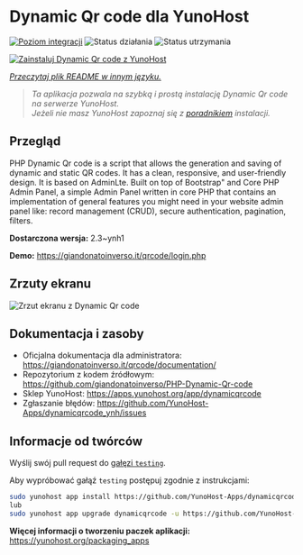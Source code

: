 <!--
To README zostało automatycznie wygenerowane przez <https://github.com/YunoHost/apps/tree/master/tools/readme_generator>
Nie powinno być ono edytowane ręcznie.
-->

# Dynamic Qr code dla YunoHost

[![Poziom integracji](https://apps.yunohost.org/badge/integration/dynamicqrcode)](https://ci-apps.yunohost.org/ci/apps/dynamicqrcode/)
![Status działania](https://apps.yunohost.org/badge/state/dynamicqrcode)
![Status utrzymania](https://apps.yunohost.org/badge/maintained/dynamicqrcode)

[![Zainstaluj Dynamic Qr code z YunoHost](https://install-app.yunohost.org/install-with-yunohost.svg)](https://install-app.yunohost.org/?app=dynamicqrcode)

*[Przeczytaj plik README w innym języku.](./ALL_README.md)*

> *Ta aplikacja pozwala na szybką i prostą instalację Dynamic Qr code na serwerze YunoHost.*  
> *Jeżeli nie masz YunoHost zapoznaj się z [poradnikiem](https://yunohost.org/install) instalacji.*

## Przegląd

PHP Dynamic Qr code is a script that allows the generation and saving of dynamic and static QR codes. It has a clean, responsive, and user-friendly design. It is based on AdminLte. Built on top of Bootstrap" and Core PHP Admin Panel, a simple Admin Panel written in core PHP that contains an implementation of general features you might need in your website admin panel like: record management (CRUD), secure authentication, pagination, filters.

**Dostarczona wersja:** 2.3~ynh1

**Demo:** <https://giandonatoinverso.it/qrcode/login.php>

## Zrzuty ekranu

![Zrzut ekranu z Dynamic Qr code](./doc/screenshots/screenshot.png)

## Dokumentacja i zasoby

- Oficjalna dokumentacja dla administratora: <https://giandonatoinverso.it/qrcode/documentation/>
- Repozytorium z kodem źródłowym: <https://github.com/giandonatoinverso/PHP-Dynamic-Qr-code>
- Sklep YunoHost: <https://apps.yunohost.org/app/dynamicqrcode>
- Zgłaszanie błędów: <https://github.com/YunoHost-Apps/dynamicqrcode_ynh/issues>

## Informacje od twórców

Wyślij swój pull request do [gałęzi `testing`](https://github.com/YunoHost-Apps/dynamicqrcode_ynh/tree/testing).

Aby wypróbować gałąź `testing` postępuj zgodnie z instrukcjami:

```bash
sudo yunohost app install https://github.com/YunoHost-Apps/dynamicqrcode_ynh/tree/testing --debug
lub
sudo yunohost app upgrade dynamicqrcode -u https://github.com/YunoHost-Apps/dynamicqrcode_ynh/tree/testing --debug
```

**Więcej informacji o tworzeniu paczek aplikacji:** <https://yunohost.org/packaging_apps>
